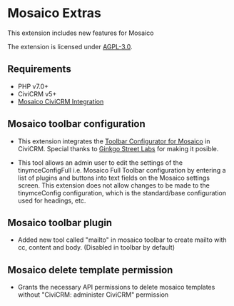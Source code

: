 # Mosaico Extras

This extension includes new features for Mosaico

The extension is licensed under [AGPL-3.0](LICENSE.txt).

## Requirements

* PHP v7.0+
* CiviCRM v5+
* [Mosaico CiviCRM Integration](https://civicrm.org/extensions/email-template-builder)

## Mosaico toolbar configuration

* This extension integrates the [Toolbar Configurator for Mosaico](https://github.com/ginkgostreet/com.ginkgostreet.mosaicotoolbarconfig) in CiviCRM. Special thanks to [Ginkgo Street Labs](https://github.com/ginkgostreet) for making it posible.

* This tool allows an admin user to edit the settings of the tinymceConfigFull i.e. Mosaico Full Toolbar configuration by entering a list of plugins and buttons into text fields on the Mosaico settings screen. This extension does not allow changes to be made to the tinymceConfig configuration, which is the standard/base configuration used for headings, etc.

## Mosaico toolbar plugin

* Added new tool called "mailto" in mosaico toolbar to create mailto with cc, content and body. (Disabled in toolbar by default)

## Mosaico delete template permission

* Grants the necessary API permissions to delete mosaico templates without "CiviCRM: administer CiviCRM" permission
